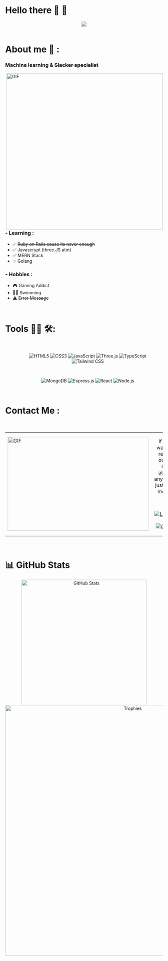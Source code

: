 # Hello there 👋 👋 

<div align="center">
  <a href="http://Haloriginee.github.io/profile/" target="_blank" rel="noreferrer">
    <img src="https://user-images.githubusercontent.com/98591620/174611974-ed28777f-02da-4f43-a889-c4027b591384.gif"/>
  </a>
</div>

</br>

# About me 💬 :

### Machine learning & ~~Slacker specialist~~

<img hight="300" width="500" alt="GIF" align="right" src="https://user-images.githubusercontent.com/98591620/174623192-5e99865d-0c46-4715-b485-d32be9c4582e.gif">

### - Learning :
- ✅ ~~Ruby on Rails cause its never enough~~
- ✅ Javascrypt (three.JS atm) 
- ✅ MERN Stack
- ✨ Golang

### - Hobbies : 
- 🎮 Gaming Addict
- 🏊‍♂️ Swimming
- ⚠️ ~~Error Message~~

</br>

# Tools 👨‍💻 🛠:
</br>

<ul align="center">
  
  ![HTML5](https://img.shields.io/badge/HTML5-E34F26?style=for-the-badge&logo=html5&logoColor=white)
  ![CSS3](https://img.shields.io/badge/CSS3-1572B6?style=for-the-badge&logo=css3&logoColor=white)
  ![JavaScript](https://img.shields.io/badge/JavaScript-F7DF1E?style=for-the-badge&logo=javascript&logoColor=black)
  ![Three.js](https://img.shields.io/badge/Three.js-000000?style=for-the-badge&logo=three.js&logoColor=white)
  ![TypeScript](https://img.shields.io/badge/TypeScript-3178C6?style=for-the-badge&logo=typescript&logoColor=white)
  ![Tailwind CSS](https://img.shields.io/badge/Tailwind_CSS-38B2AC?style=for-the-badge&logo=tailwind-css&logoColor=white)

  </br>
  
  ![MongoDB](https://img.shields.io/badge/MongoDB-4EA94B?style=for-the-badge&logo=mongodb&logoColor=white)
  ![Express.js](https://img.shields.io/badge/Express.js-000000?style=for-the-badge&logo=express&logoColor=white)
  ![React](https://img.shields.io/badge/React-20232A?style=for-the-badge&logo=react&logoColor=61DAFB)
  ![Node.js](https://img.shields.io/badge/Node.js-339933?style=for-the-badge&logo=nodedotjs&logoColor=white)

</ul>

</br>

# Contact Me :

  </br>
  
 <table>
  <tr>
    <td width="50%">
      <img height="300" width="450" align="left" alt="GIF" src="https://user-images.githubusercontent.com/98591620/174634613-5df2c5c5-aca7-44be-bc90-5016c1568a80.gif">
    </td>
    <td align="center">
      <p>If you want to reach out to me about anything, just ping me 😉.</p>
      <br />

[![LinkedIn](https://img.shields.io/badge/LinkedIn-Kévin_Hang-0077B5?style=for-the-badge&logo=linkedin&logoColor=white)](https://www.linkedin.com/in/k%C3%A9vin-hang/)
[![Gmail](https://img.shields.io/badge/Gmail-Herezy2006@gmail.com-D14836?style=for-the-badge&logo=gmail&logoColor=white)](mailto:Herezy2006@gmail.com)

  </tr>
</table>

</br>

# 📊 GitHub Stats
 
<div align="center">

  <a href="https://github.com/Haloriginee/github-readme-stats">
    <img width="400" src="https://github-readme-stats.vercel.app/api?username=Haloriginee&show_icons=true&theme=radical" alt="GitHub Stats" />
  </a>
  
  <br>
  
  <a href="https://github.com/ryo-ma/github-profile-trophy">
    <img width="800" src="https://github-profile-trophy.vercel.app/?username=Haloriginee&margin-w=10&theme=radical" alt="Trophies" />
  </a>

</div>
